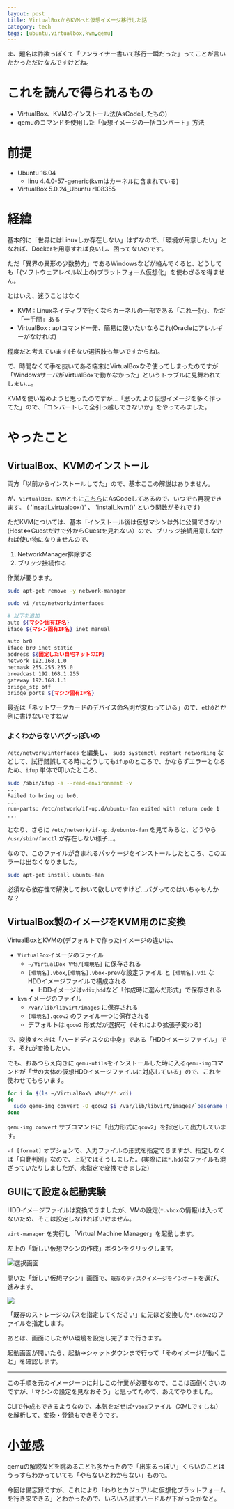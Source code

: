 ```yaml
---
layout: post
title: VirtualBoxからKVMへと仮想イメージ移行した話
category: tech
tags: [ubuntu,virtualbox,kvm,qemu]
---
```


ま、題名は詐欺っぽくて「ワンライナー書いて移行一瞬だった」ってことが言いたかっただけなんですけどね。

# これを読んで得られるもの

- VirtualBox、KVMのインストール法(AsCodeしたもの)
- qemuのコマンドを使用した「仮想イメージの一括コンバート」方法

# 前提

- Ubuntu 16.04
  - linu 4.4.0-57-generic(kvmはカーネルに含まれている)
- VirtualBox 5.0.24_Ubuntu r108355
# 経緯

基本的に「世界にはLinuxしか存在しない」はずなので、「環境が用意したい」となれば、Dockerを用意すれば良いし、困ってないのです。

ただ「異界の異形の少数勢力」であるWindowsなどが絡んでくると、どうしても「(ソフトウェアレベル以上の)プラットフォーム仮想化」を使わざるを得ません。

とはいえ、迷うことはなく

- KVM : Linuxネイティブで行くならカーネルの一部である「これ一択」、ただ「一手間」ある
- VirtualBox : aptコマンド一発、簡易に使いたいならこれ(Oracleにアレルギーがなければ)

程度だと考えています(そない選択肢も無いですからね)。

で、時間なくて手を抜いてある端末にVirtualBoxなぞ使ってしまったのですが「WindowsサーバがVirtualBoxで動かなかった」というトラブルに見舞われてしまい…。

KVMを使い始めようと思ったのですが…「思ったより仮想イメージを多く作ってた」ので、「コンバートして全引っ越しできないか」をやってみました。

# やったこと

## VirtualBox、KVMのインストール

両方「以前からインストールしてた」ので、基本ここの解説はありません。

が、`VirtualBox`、`KVM`ともに[こちら](https://github.com/kazuhito-m/dockers/blob/master/scripts/fabric_ubuntu_standard/fabfile.py)にAsCodeしてあるので、いつでも再現できます。 ( 'insatll_virtualbox()' 、 'install_kvm()' という関数がそれです)

ただKVMについては、基本「インストール後は仮想マシンは外に公開できない(Host⇔Guestだけで外からGuestを見れない）ので、ブリッジ接続用意しなければ使い物になりませんので、

1. NetworkManager排除する
0. ブリッジ接続作る

作業が要ります。

```bash
sudo apt-get remove -y network-manager
```

```bash
sudo vi /etc/network/interfaces

# 以下を追加
auto ${マシン固有IF名}
iface ${マシン固有IF名} inet manual

auto br0
iface br0 inet static
address ${固定したい自宅ネットのIP}
network 192.168.1.0
netmask 255.255.255.0
broadcast 192.168.1.255
gateway 192.168.1.1
bridge_stp off
bridge_ports ${マシン固有IF名}
```

最近は「ネットワークカードのデバイス命名則が変わっている」ので、`eth0`とか例に書けないですねｗ

### よくわからないバグっぽいの

`/etc/network/interfaces` を編集し、 `sudo systemctl restart networking` などして、試行錯誤してる時にどうしても`ifup`のところで、かならずエラーとなるため、`ifup` 単体で叩いたところ、

```bash
sudo /sbin/ifup -a --read-environment -v
...
Failed to bring up br0.
...
run-parts: /etc/network/if-up.d/ubuntu-fan exited with return code 1
...
```

となり、さらに `/etc/network/if-up.d/ubuntu-fan` を見てみると、どうやら `/usr/sbin/fanctl` が存在しない様子…。

なので、このファイルが含まれるパッケージをインストールしたところ、このエラーは出なくなりました。

```bash
sudo apt-get install ubuntu-fan
```

必須なら依存性で解決しておいて欲しいですけど…バグってのはいちゃもんかな？

## VirtualBox製のイメージをKVM用のに変換

VirtualBoxとKVMの(デフォルトで作った)イメージの違いは、

- `VirtualBox`イメージのファイル
  - `~/VirtualBox VMs/[環境名]` に保存される
  - `[環境名].vbox`,`[環境名].vbox-prev`な設定ファイル と `[環境名].vdi` なHDDイメージファイルで構成される
    - HDDイメージは`vdix`,`hdd`など「作成時に選んだ形式」で保存される
- `kvm`イメージのファイル
  - `/var/lib/libvirt/images` に保存される
  - `[環境名].qcow2` のファイル一つに保存される
  - デフォルトは `qcow2` 形式だが選択可（それにより拡張子変わる)

で、変換すべきは「ハードディスクの中身」である「HDDイメージファイル」です。それが変換したい。

でも、おあつらえ向きに `qemu-utils`をインストールした時に入る`qemu-img`コマンドが「世の大体の仮想HDDイメージファイルに対応している」ので、これを使わせてもらいます。

```bash
for i in $(ls ~/VirtualBox\ VMs/*/*.vdi)
do
  sudo qemu-img convert -O qcow2 $i /var/lib/libvirt/images/`basename ${i%.*}`.qcow2
done
```

`qemu-img convert` サブコマンドに「出力形式に`qcow2`」を指定して出力しています。

`-f [format]` オプションで、入力ファイルの形式を指定できますが、指定しなくば「自動判別」なので、上記ではそうしました。(実際には`*.hdd`なファイルも混ざっていたりしましたが、未指定で変換できました)

## GUIにて設定＆起動実験

HDDイメージファイルは変換できましたが、VMの設定(`*.vbox`の情報)は入ってないため、そこは設定しなければいけません。

`virt-manager` を実行し「Virtual Machine Manager」を起動します。

左上の「新しい仮想マシンの作成」ボタンをクリックします。

![選択画面](/images/2017-01-08-makemachine.png)

開いた「新しい仮想マシン」画面で、`既存のディスクイメージをインポート`を選び、進みます。

![](/images/2017-01-08-imageselect.png)

「既存のストレージのパスを指定してください」に先ほど変換した`*.qcow2`のファイルを指定します。

あとは、画面にしたがい環境を設定し完了まで行きます。

起動画面が開いたら、起動->シャットダウンまで行って「そのイメージが動くこと」を確認します。

---

この手順を元のイメージ一つに対しこの作業が必要なので、ここは面倒くさいのですが、「マシンの設定を見なおそう」と思ってたので、あえてやりました。

CLIで作成もできるようなので、本気をだせば`*vbox`ファイル（XMLですしね）を解析して、変換・登録もできそうです。

# 小並感

qemuの解説などを眺めることも多かったので「出来るっぽい」くらいのことはうっすらわかっていても「やらないとわからない」もので。

今回は備忘録ですが、これにより「わりとカジュアルに仮想化プラットフォームを行き来できる」とわかったので、いろいろ試すハードルが下がったかなと。
